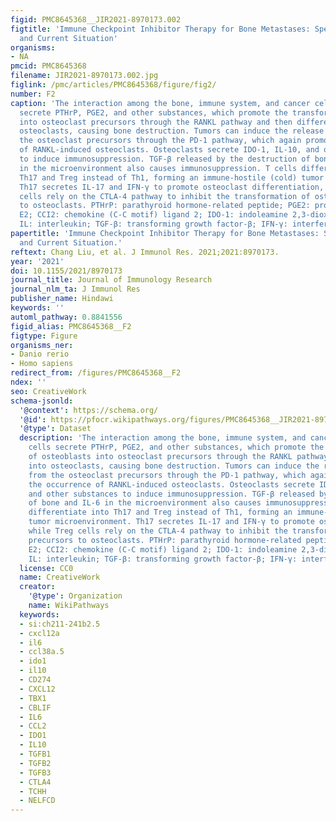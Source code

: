 ```yaml
---
figid: PMC8645368__JIR2021-8970173.002
figtitle: 'Immune Checkpoint Inhibitor Therapy for Bone Metastases: Specific Microenvironment
  and Current Situation'
organisms:
- NA
pmcid: PMC8645368
filename: JIR2021-8970173.002.jpg
figlink: /pmc/articles/PMC8645368/figure/fig2/
number: F2
caption: 'The interaction among the bone, immune system, and cancer cells. Tumor cells
  secrete PTHrP, PGE2, and other substances, which promote the transformation of osteoblasts
  into osteoclast precursors through the RANKL pathway and then differentiate into
  osteoclasts, causing bone destruction. Tumors can induce the release of CCl2 from
  the osteoclast precursors through the PD-1 pathway, which again promotes the occurrence
  of RANKL-induced osteoclasts. Osteoclasts secrete IDO-1, IL-10, and other substances
  to induce immunosuppression. TGF-β released by the destruction of bone and IL-6
  in the microenvironment also causes immunosuppression. T cells differentiate into
  Th17 and Treg instead of Th1, forming an immune-hostile (cold) tumor microenvironment.
  Th17 secretes IL-17 and IFN-γ to promote osteoclast differentiation, while Treg
  cells rely on the CTLA-4 pathway to inhibit the transformation of osteoclast precursors
  to osteoclasts. PTHrP: parathyroid hormone-related peptide; PGE2: prostaglandin
  E2; CCI2: chemokine (C-C motif) ligand 2; IDO-1: indoleamine 2,3-dioxygenase 1;
  IL: interleukin; TGF-β: transforming growth factor-β; IFN-γ: interferon-γ.'
papertitle: 'Immune Checkpoint Inhibitor Therapy for Bone Metastases: Specific Microenvironment
  and Current Situation.'
reftext: Chang Liu, et al. J Immunol Res. 2021;2021:8970173.
year: '2021'
doi: 10.1155/2021/8970173
journal_title: Journal of Immunology Research
journal_nlm_ta: J Immunol Res
publisher_name: Hindawi
keywords: ''
automl_pathway: 0.8841556
figid_alias: PMC8645368__F2
figtype: Figure
organisms_ner:
- Danio rerio
- Homo sapiens
redirect_from: /figures/PMC8645368__F2
ndex: ''
seo: CreativeWork
schema-jsonld:
  '@context': https://schema.org/
  '@id': https://pfocr.wikipathways.org/figures/PMC8645368__JIR2021-8970173.002.html
  '@type': Dataset
  description: 'The interaction among the bone, immune system, and cancer cells. Tumor
    cells secrete PTHrP, PGE2, and other substances, which promote the transformation
    of osteoblasts into osteoclast precursors through the RANKL pathway and then differentiate
    into osteoclasts, causing bone destruction. Tumors can induce the release of CCl2
    from the osteoclast precursors through the PD-1 pathway, which again promotes
    the occurrence of RANKL-induced osteoclasts. Osteoclasts secrete IDO-1, IL-10,
    and other substances to induce immunosuppression. TGF-β released by the destruction
    of bone and IL-6 in the microenvironment also causes immunosuppression. T cells
    differentiate into Th17 and Treg instead of Th1, forming an immune-hostile (cold)
    tumor microenvironment. Th17 secretes IL-17 and IFN-γ to promote osteoclast differentiation,
    while Treg cells rely on the CTLA-4 pathway to inhibit the transformation of osteoclast
    precursors to osteoclasts. PTHrP: parathyroid hormone-related peptide; PGE2: prostaglandin
    E2; CCI2: chemokine (C-C motif) ligand 2; IDO-1: indoleamine 2,3-dioxygenase 1;
    IL: interleukin; TGF-β: transforming growth factor-β; IFN-γ: interferon-γ.'
  license: CC0
  name: CreativeWork
  creator:
    '@type': Organization
    name: WikiPathways
  keywords:
  - si:ch211-241b2.5
  - cxcl12a
  - il6
  - ccl38a.5
  - ido1
  - il10
  - CD274
  - CXCL12
  - TBX1
  - CBLIF
  - IL6
  - CCL2
  - IDO1
  - IL10
  - TGFB1
  - TGFB2
  - TGFB3
  - CTLA4
  - TCHH
  - NELFCD
---
```

